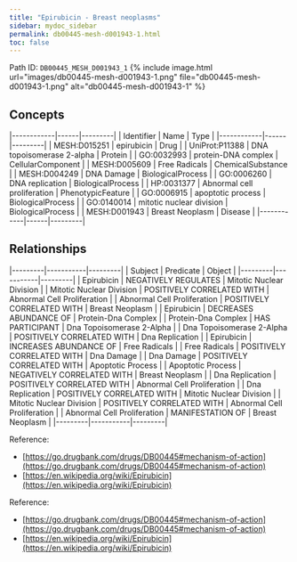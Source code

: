 ```yaml
---
title: "Epirubicin - Breast neoplasms"
sidebar: mydoc_sidebar
permalink: db00445-mesh-d001943-1.html
toc: false 
---
```



Path ID: `DB00445_MESH_D001943_1`
{% include image.html url="images/db00445-mesh-d001943-1.png" file="db00445-mesh-d001943-1.png" alt="db00445-mesh-d001943-1" %}

## Concepts

|------------|------|---------|
| Identifier | Name | Type    |
|------------|------|---------|
| MESH:D015251 | epirubicin | Drug |
| UniProt:P11388 | DNA topoisomerase 2-alpha | Protein |
| GO:0032993 | protein-DNA complex | CellularComponent |
| MESH:D005609 | Free Radicals | ChemicalSubstance |
| MESH:D004249 | DNA Damage | BiologicalProcess |
| GO:0006260 | DNA replication | BiologicalProcess |
| HP:0031377 | Abnormal cell proliferation | PhenotypicFeature |
| GO:0006915 | apoptotic process | BiologicalProcess |
| GO:0140014 | mitotic nuclear division | BiologicalProcess |
| MESH:D001943 | Breast Neoplasm | Disease |
|------------|------|---------|

## Relationships

|---------|-----------|---------|
| Subject | Predicate | Object  |
|---------|-----------|---------|
| Epirubicin | NEGATIVELY REGULATES | Mitotic Nuclear Division |
| Mitotic Nuclear Division | POSITIVELY CORRELATED WITH | Abnormal Cell Proliferation |
| Abnormal Cell Proliferation | POSITIVELY CORRELATED WITH | Breast Neoplasm |
| Epirubicin | DECREASES ABUNDANCE OF | Protein-Dna Complex |
| Protein-Dna Complex | HAS PARTICIPANT | Dna Topoisomerase 2-Alpha |
| Dna Topoisomerase 2-Alpha | POSITIVELY CORRELATED WITH | Dna Replication |
| Epirubicin | INCREASES ABUNDANCE OF | Free Radicals |
| Free Radicals | POSITIVELY CORRELATED WITH | Dna Damage |
| Dna Damage | POSITIVELY CORRELATED WITH | Apoptotic Process |
| Apoptotic Process | NEGATIVELY CORRELATED WITH | Breast Neoplasm |
| Dna Replication | POSITIVELY CORRELATED WITH | Abnormal Cell Proliferation |
| Dna Replication | POSITIVELY CORRELATED WITH | Mitotic Nuclear Division |
| Mitotic Nuclear Division | POSITIVELY CORRELATED WITH | Abnormal Cell Proliferation |
| Abnormal Cell Proliferation | MANIFESTATION OF | Breast Neoplasm |
|---------|-----------|---------|

Reference: 
  - [https://go.drugbank.com/drugs/DB00445#mechanism-of-action](https://go.drugbank.com/drugs/DB00445#mechanism-of-action)
  - [https://en.wikipedia.org/wiki/Epirubicin](https://en.wikipedia.org/wiki/Epirubicin)

Reference: 
  - [https://go.drugbank.com/drugs/DB00445#mechanism-of-action](https://go.drugbank.com/drugs/DB00445#mechanism-of-action)
  - [https://en.wikipedia.org/wiki/Epirubicin](https://en.wikipedia.org/wiki/Epirubicin)
